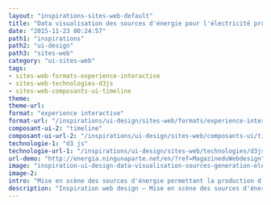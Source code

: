 ```yaml
---
layout: "inspirations-sites-web-default"
title: "Data visualisation des sources d'énergie pour l'électricité produite en Espagne"
date: "2015-11-23 00:24:57"
path1: "inspirations"
path2: "ui-design"
path3: "sites-web"
category: "ui-sites-web"
tags:
- sites-web-formats-experience-interactive
- sites-web-technologies-d3js
- sites-web-composants-ui-timeline
theme:
theme-url:
format: "experience interactive"
format-url: "/inspirations/ui-design/sites-web/formats/experience-interactive/"
composant-ui-2: "timeline"
composant-ui-url-2: "/inspirations/ui-design/sites-web/composants-ui/timeline/"
technologie-1: "d3 js"
technologie-url-1: "/inspirations/ui-design/sites-web/technologies/d3js/"
url-demo: "http://energia.ningunaparte.net/en/?ref=MagazineduWebdesign"
image: "inspiration-ui-design-data-visualisation-sources-generation-electrique-espagne.jpg"
image-2:
intro: "Mise en scène des sources d'énergie permettant la production d'électricité en Espagne durant les 24 dernières heures."
description: "Inspiration web design – Mise en scène des sources d'énergie permettant la production d'électricité en Espagne durant les 24 dernières heures."
---
```

